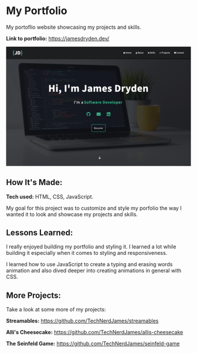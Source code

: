 # My Portfolio
My portoflio website showcasing my projects and skills.

**Link to portfolio:** https://jamesdryden.dev/

![alt tag](https://github.com/TechNerdJames/portfolio/blob/main/portfolio.png)

## How It's Made:

**Tech used:** HTML, CSS, JavaScript.

My goal for this project was to customize and style my porfolio the way I wanted it to look and showcase my projects and skills.

## Lessons Learned:

I really enjoyed building my portfolio and styling it. I learned a lot while building it especially when it comes to styling and responsiveness.

I learned how to use JavaScript to create a typing and erasing words animation and also dived deeper into creating animations in general with CSS.

## More Projects:
Take a look at some more of my projects:

**Streamables:** https://github.com/TechNerdJames/streamables

**Alli's Cheesecake:** https://github.com/TechNerdJames/allis-cheesecake

**The Seinfeld Game:** https://github.com/TechNerdJames/seinfeld-game
